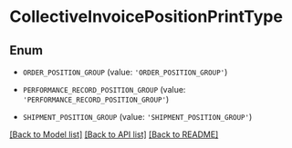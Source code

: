 # CollectiveInvoicePositionPrintType


## Enum

* `ORDER_POSITION_GROUP` (value: `'ORDER_POSITION_GROUP'`)

* `PERFORMANCE_RECORD_POSITION_GROUP` (value: `'PERFORMANCE_RECORD_POSITION_GROUP'`)

* `SHIPMENT_POSITION_GROUP` (value: `'SHIPMENT_POSITION_GROUP'`)

[[Back to Model list]](../README.md#documentation-for-models) [[Back to API list]](../README.md#documentation-for-api-endpoints) [[Back to README]](../README.md)


